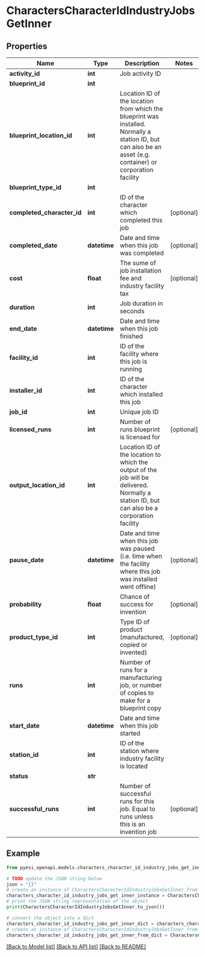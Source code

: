 # CharactersCharacterIdIndustryJobsGetInner


## Properties

Name | Type | Description | Notes
------------ | ------------- | ------------- | -------------
**activity_id** | **int** | Job activity ID | 
**blueprint_id** | **int** |  | 
**blueprint_location_id** | **int** | Location ID of the location from which the blueprint was installed. Normally a station ID, but can also be an asset (e.g. container) or corporation facility | 
**blueprint_type_id** | **int** |  | 
**completed_character_id** | **int** | ID of the character which completed this job | [optional] 
**completed_date** | **datetime** | Date and time when this job was completed | [optional] 
**cost** | **float** | The sume of job installation fee and industry facility tax | [optional] 
**duration** | **int** | Job duration in seconds | 
**end_date** | **datetime** | Date and time when this job finished | 
**facility_id** | **int** | ID of the facility where this job is running | 
**installer_id** | **int** | ID of the character which installed this job | 
**job_id** | **int** | Unique job ID | 
**licensed_runs** | **int** | Number of runs blueprint is licensed for | [optional] 
**output_location_id** | **int** | Location ID of the location to which the output of the job will be delivered. Normally a station ID, but can also be a corporation facility | 
**pause_date** | **datetime** | Date and time when this job was paused (i.e. time when the facility where this job was installed went offline) | [optional] 
**probability** | **float** | Chance of success for invention | [optional] 
**product_type_id** | **int** | Type ID of product (manufactured, copied or invented) | [optional] 
**runs** | **int** | Number of runs for a manufacturing job, or number of copies to make for a blueprint copy | 
**start_date** | **datetime** | Date and time when this job started | 
**station_id** | **int** | ID of the station where industry facility is located | 
**status** | **str** |  | 
**successful_runs** | **int** | Number of successful runs for this job. Equal to runs unless this is an invention job | [optional] 

## Example

```python
from pyesi_openapi.models.characters_character_id_industry_jobs_get_inner import CharactersCharacterIdIndustryJobsGetInner

# TODO update the JSON string below
json = "{}"
# create an instance of CharactersCharacterIdIndustryJobsGetInner from a JSON string
characters_character_id_industry_jobs_get_inner_instance = CharactersCharacterIdIndustryJobsGetInner.from_json(json)
# print the JSON string representation of the object
print(CharactersCharacterIdIndustryJobsGetInner.to_json())

# convert the object into a dict
characters_character_id_industry_jobs_get_inner_dict = characters_character_id_industry_jobs_get_inner_instance.to_dict()
# create an instance of CharactersCharacterIdIndustryJobsGetInner from a dict
characters_character_id_industry_jobs_get_inner_from_dict = CharactersCharacterIdIndustryJobsGetInner.from_dict(characters_character_id_industry_jobs_get_inner_dict)
```
[[Back to Model list]](../README.md#documentation-for-models) [[Back to API list]](../README.md#documentation-for-api-endpoints) [[Back to README]](../README.md)


